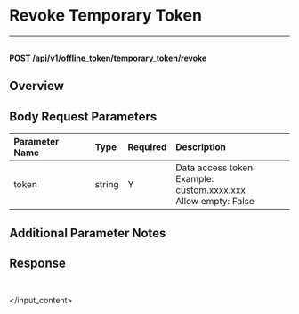 # Revoke Temporary Token

---

<br />**POST /api/v1/offline_token/temporary_token/revoke**

## Overview




## Body Request Parameters

| Parameter Name | Type   | Required | Description              |
|:--------------|:-------|:--------|:-------------------------|
| token         | string | Y       | Data access token<br>Example: custom.xxxx.xxx <br>Allow empty: False <br> |

## Additional Parameter Notes







## Response
```shell
 
```




</input_content>